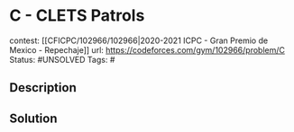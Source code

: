 # C - CLETS Patrols

contest: [[CFICPC/102966/102966|2020-2021 ICPC - Gran Premio de Mexico - Repechaje]]
url: https://codeforces.com/gym/102966/problem/C
Status: #UNSOLVED
Tags: #

## Description

## Solution

